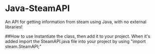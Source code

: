 # Java-SteamAPI
An API for getting information from steam using Java, with no external libraries!

##How to use
Instantiate the class, then add it to your project. When it's added import the SteamAPI.java file into your project by using "import steam.SteamAPI;"
